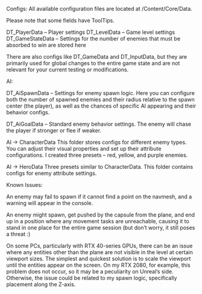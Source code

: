Configs:
All available configuration files are located at /Content/Core/Data.

Please note that some fields have ToolTips.

DT_PlayerData – Player settings
DT_LevelData – Game level settings
DT_GameStateData – Settings for the number of enemies that must be absorbed to win are stored here

There are also configs like DT_GameData and DT_InputData, but they are primarily used for global changes to the 
entire game state and are not relevant for your current testing or modifications.

AI:

DT_AiSpawnData – Settings for enemy spawn logic. Here you can configure both the number of
spawned enemies and their radius relative to the spawn center (the player), as well as the chances of
specific AI appearing and their behavior configs.

DT_AiGoalData – Standard enemy behavior settings. The enemy will chase the player if stronger or flee if weaker.

AI → CharacterData
This folder stores configs for different enemy types. You can adjust their visual properties and set up their 
attribute configurations. I created three presets – red, yellow, and purple enemies.

AI → HeroData
Three presets similar to CharacterData. This folder contains configs for enemy attribute settings.


Known Issues:

An enemy may fail to spawn if it cannot find a point on the navmesh, and a warning will appear in the console.

An enemy might spawn, get pushed by the capsule from the plane, and end up in a position where any movement tasks are
unreachable, causing it to stand in one place for the entire game session (but don’t worry, it still poses a threat :)

On some PCs, particularly with RTX 40-series GPUs, there can be an issue where any entities other than the plane are not
visible in the level at certain viewport sizes. The simplest and quickest solution is to scale the viewport until the 
entities appear on the screen.
On my RTX 2080, for example, this problem does not occur, so it may be a peculiarity on Unreal’s side.
Otherwise, the issue could be related to my spawn logic, specifically placement along the Z-axis.